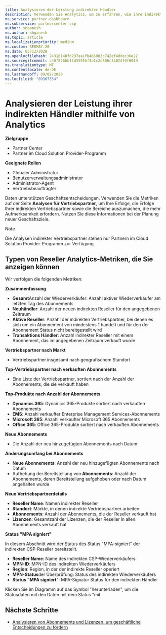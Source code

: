 ```yaml
---
title: Analysieren der Leistung indirekter Händler
description: Verwenden Sie Analytics, um zu erfahren, wie ihre indirekten Vertriebspartner dies tun, sowohl ihre Erfolge als auch die Bereiche, die möglicherweise mehr Aufmerksamkeit erfordern
ms.service: partner-dashboard
ms.subservice: partnercenter-csp
author: shganesh
ms.author: shganesh
ms.topic: article
ms.localizationpriority: medium
ms.custom: SEOMAY.20
ms.date: 05/13/2020
ms.openlocfilehash: 24316148fd237aa1fb466083c742ef4ddec36e22
ms.sourcegitcommit: c40f826bb1143555bf3a1c2c806c34024f0f6019
ms.translationtype: MT
ms.contentlocale: de-DE
ms.lasthandoff: 09/02/2020
ms.locfileid: "89367354"
---
```

# <a name="use-analytics-to-analyze-performance-of-your-indirect-resellers"></a>Analysieren der Leistung ihrer indirekten Händler mithilfe von Analytics

**Zielgruppe**

- Partner Center
- Partner im Cloud Solution Provider-Programm

**Geeignete Rollen**

- Globaler Administrator
- Benutzerverwaltungsadministrator
- Administrator-Agent
- Vertriebsbeauftragter

Daten unterstützen Geschäftsentscheidungen. Verwenden Sie die Metriken auf der Seite **Analysen für Vertriebspartner**, um Ihre Erfolge, die Erfolge Ihrer indirekten Vertriebspartner sowie die Bereiche auszumachen, die mehr Aufmerksamkeit erfordern. Nutzen Sie diese Informationen bei der Planung neuer Geschäftsziele.

> [!NOTE]
> Die Analysen indirekter Vertriebspartner stehen nur Partnern im Cloud Solution Provider-Programm zur Verfügung.

## <a name="types-of-reseller-analytics-metrics-you-can-view"></a>Typen von Reseller Analytics-Metriken, die Sie anzeigen können

Wir verfolgen die folgenden Metriken:

**Zusammenfassung**  
 - **Gesamt**Anzahl der Wiederverkäufer: Anzahl aktiver Wiederverkäufer am letzten Tag des Abonnements  
 - **Neuhändler**: Anzahl der neuen indirekten Reseller für den angegebenen Zeitraum  
 - **Aktive Reseller**: Anzahl der indirekten Vertriebspartner, bei denen es sich um ein Abonnement von mindestens 1 handelt und für den der Abonnement Status nicht bereitgestellt wird  
 - **Transaktions Händler**: Anzahl indirekter Reseller mit einem Abonnement, das im angegebenen Zeitraum verkauft wurde  

**Vertriebspartner nach Markt**  
 - Vertriebspartner insgesamt nach geografischem Standort  

**Top-Vertriebspartner nach verkauften Abonnements**
 - Eine Liste der Vertriebspartner, sortiert nach der Anzahl der Abonnements, die sie verkauft haben  

**Top-Produkte nach Anzahl der Abonnements**  
 - **Dynamics 365**: Dynamics 365-Produkte sortiert nach verkauften Abonnements  
 - **EMS**: Anzahl verkaufter Enterprise Management Services-Abonnements  
 - **Microsoft 365**: Anzahl verkaufter Microsoft 365 Abonnements  
 - **Office 365**: Office 365-Produkte sortiert nach verkauften Abonnements  

**Neue Abonnements**  
 - Die Anzahl der neu hinzugefügten Abonnements nach Datum  

**Änderungsumfang bei Abonnements**  
 - **Neue Abonnements**: Anzahl der neu hinzugefügten Abonnements nach Datum  
 - Aufhebung der Bereitstellung von **Abonnements**: Anzahl der Abonnements, deren Bereitstellung aufgehoben oder nach Datum angehalten wurde  

**Neue Vertriebspartnerdetails**  
 - **Reseller Name**: Namen indirekter Reseller  
 - **Standort**: Märkte, in denen indirekte Vertriebspartner arbeiten  
 - **Abonnements**: Anzahl der Abonnements, die der Reseller verkauft hat  
 - **Lizenzen**: Gesamtzahl der Lizenzen, die der Reseller in allen Abonnements verkauft hat  

**Status "MPA signiert"**

In diesem Abschnitt wird der Status des Status "MPA-signiert" der indirekten CSP-Reseller bereitstellt.

 - **Reseller Name**: Name des indirekten CSP-Wiederverkäufers
 - **MPN-ID**: MPN-ID des indirekten Wiederverkäufers
 - **Region**: Region, in der der indirekte Reseller operiert
 - **MPN-Status**der Überprüfung: Status des indirekten Wiederverkäufers
 - **Status "MPA signiert**": MPA-Signatur Status für den indirekten Händler

Klicken Sie im Diagramm auf das Symbol "herunterladen", um die Statusdaten mit den Daten mit dem Status "mit
  
## <a name="next-steps"></a>Nächste Schritte

- [Analysieren von Abonnements und Lizenzen, um geschäftliche Entscheidungen zu fördern](analyze-subscriptions-licenses.md)